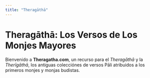 ```yaml
---
title: "Theragāthā"
---
```


# Theragāthā: Los Versos de Los Monjes Mayores

Bienvenido a **Theragatha.com**, un recurso para el *Theragāthā* y la *Therīgāthā*, los antiguas colecciónes de versos Pāli atribuidos a los primeros monjes y monjas budistas.

<!-- Testing -->


